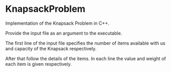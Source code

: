# KnapsackProblem
Implementation of the Knapsack Problem in C++.

Provide the input file as an argument to the executable.

The first line of the input file specifies the number of items available with us and capacity of the Knapsack respectively.

After that follow the details of the items. In each line the value and weight of each item is given respectively.
